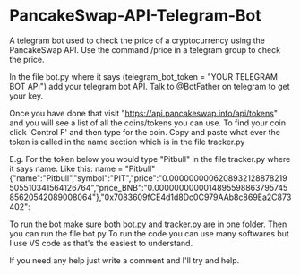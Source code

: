 # PancakeSwap-API-Telegram-Bot
A telegram bot used to check the price of a cryptocurrency using the PancakeSwap API. Use the command /price in a telegram group to check the price.


In the file bot.py where it says (telegram_bot_token = "YOUR TELEGRAM BOT API") add your telegram bot API. Talk to @BotFather on telegram to get your key.

Once you have done that visit "https://api.pancakeswap.info/api/tokens" and you will see a list of all the coins/tokens you can use. 
To find your coin click 'Control F' and then type for the coin. Copy and paste what ever the token is called in the name section which is in the file tracker.py
     
     
   E.g. For the token below you would type "Pitbull" in the file tracker.py where it says name. Like this:    name = "Pitbull"     {"name":"Pitbull","symbol":"PIT","price":"0.0000000006208932128878219505510341564126764","price_BNB":"0.000000000001489559886379574585620542089008064"},"0x7083609fCE4d1d8Dc0C979AAb8c869Ea2C873402":


To run the bot make sure both bot.py and tracker.py are in one folder. Then you can run the file bot.py
  To run the code you can use many softwares but I use VS code as that's the easiest to understand.
  
  
 If you need any help just write a comment and I'll try and help.
